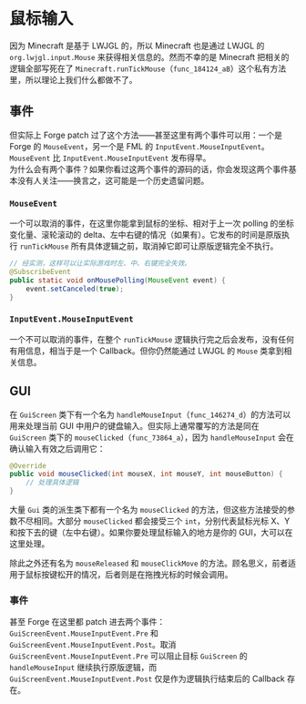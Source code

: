 # 鼠标输入

因为 Minecraft 是基于 LWJGL 的，所以 Minecraft 也是通过 LWJGL 的 `org.lwjgl.input.Mouse` 来获得相关信息的。然而不幸的是 Minecraft 把相关的逻辑全部写死在了 `Minecraft.runTickMouse`（`func_184124_aB`）这个私有方法里，所以理论上我们什么都做不了。

## 事件

但实际上 Forge patch 过了这个方法——甚至这里有两个事件可以用：一个是 Forge 的 `MouseEvent`，另一个是 FML 的 `InputEvent.MouseInputEvent`。`MouseEvent` 比 `InputEvent.MouseInputEvent` 发布得早。  
为什么会有两个事件？如果你看过这两个事件的源码的话，你会发现这两个事件基本没有人关注——换言之，这可能是一个历史遗留问题。

### `MouseEvent`

一个可以取消的事件，在这里你能拿到鼠标的坐标、相对于上一次 polling 的坐标变化量、滚轮滚动的 delta、左中右键的情况（如果有）。它发布的时间是原版执行 `runTickMouse` 所有具体逻辑之前，取消掉它即可让原版逻辑完全不执行。

```java
// 经实测，这样可以让实际游戏时左、中、右键完全失效。
@SubscribeEvent
public static void onMousePolling(MouseEvent event) {
    event.setCanceled(true);
}
```

### `InputEvent.MouseInputEvent`

一个不可以取消的事件，在整个 `runTickMouse` 逻辑执行完之后会发布，没有任何有用信息，相当于是一个 Callback。但你仍然能通过 LWJGL 的 `Mouse` 类拿到相关信息。

## GUI

在 `GuiScreen` 类下有一个名为 `handleMouseInput`（`func_146274_d`）的方法可以用来处理当前 GUI 中用户的键盘输入。但实际上通常覆写的方法是同在 `GuiScreen` 类下的 `mouseClicked`（`func_73864_a`），因为 `handleMouseInput` 会在确认输入有效之后调用它：

```java
@Override
public void mouseClicked(int mouseX, int mouseY, int mouseButton) {
    // 处理具体逻辑
}
```

大量 `Gui` 类的派生类下都有一个名为 `mouseClicked` 的方法，但这些方法接受的参数不尽相同。大部分 `mouseClicked` 都会接受三个 `int`，分别代表鼠标光标 X、Y 和按下去的键（左中右键）。如果你要处理鼠标输入的地方是你的 GUI，大可以在这里处理。

除此之外还有名为 `mouseReleased` 和 `mouseClickMove` 的方法。顾名思义，前者适用于鼠标按键松开的情况，后者则是在拖拽光标的时候会调用。

### 事件

甚至 Forge 在这里都 patch 进去两个事件：`GuiScreenEvent.MouseInputEvent.Pre` 和 `GuiScreenEvent.MouseInputEvent.Post`。取消 `GuiScreenEvent.MouseInputEvent.Pre` 可以阻止目标 `GuiScreen` 的 `handleMouseInput` 继续执行原版逻辑，而 `GuiScreenEvent.MouseInputEvent.Post` 仅是作为逻辑执行结束后的 Callback 存在。
